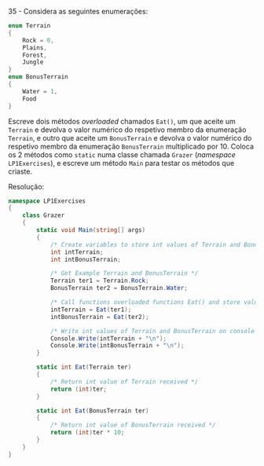 ﻿35 - Considera as seguintes enumerações:

```cs
enum Terrain
{
    Rock = 0,
    Plains,
    Forest,
    Jungle
}
enum BonusTerrain
{
    Water = 1,
    Food
}
```

Escreve dois métodos _overloaded_ chamados `Eat()`, um que aceite um `Terrain`
e devolva o valor numérico do respetivo membro da enumeração `Terrain`, e outro
que aceite um `BonusTerrain` e devolva o valor numérico do respetivo membro da
enumeração `BonusTerrain` multiplicado por 10. Coloca os 2 métodos como
`static` numa classe chamada `Grazer` (_namespace_ `LP1Exercises`), e escreve
um método `Main` para testar os métodos que criaste.

Resolução:

```cs
namespace LP1Exercises
{
    class Grazer
    {
        static void Main(string[] args)
        {
            /* Create variables to store int values of Terrain and BonusTerrain */
            int intTerrain;
            int intBonusTerrain;

            /* Get Example Terrain and BonusTerrain */
            Terrain ter1 = Terrain.Rock;
            BonusTerrain ter2 = BonusTerrain.Water;

            /* Call functions overloaded functions Eat() and store values on int variables */
            intTerrain = Eat(ter1);
            intBonusTerrain = Eat(ter2);

            /* Write int values of Terrain and BonusTerrain on console */
            Console.Write(intTerrain + "\n");
            Console.Write(intBonusTerrain + "\n");
        }

        static int Eat(Terrain ter)
        {
            /* Return int value of Terrain received */
            return (int)ter;
        }

        static int Eat(BonusTerrain ter)
        {
            /* Return int value of BonusTerrain received */
            return (int)ter * 10;
        }
    }
}
```